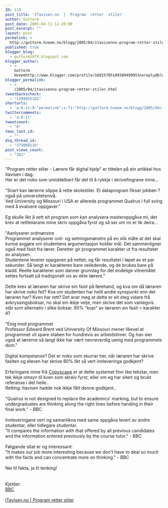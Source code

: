 ```yaml
---
ID: 119
post_title: 'ITavisen.no  |  Program  retter  stiler'
author: Guttorm
post_date: 2005-04-11 11:20:00
post_excerpt: ""
layout: post
permalink: >
  http://guttorm.hveem.no/blogg/2005/04/itavisenno-program-retter-stiler/
published: true
blogger_blog:
  - guttorm1979.blogspot.com
blogger_author:
  - >
    Guttorm
    Hveemhttp://www.blogger.com/profile/16825705109380499953noreply@blogger.com
blogger_permalink:
  - >
    /2005/04/itavisenno-program-retter-stiler.html
tweetbackscheck:
  - "1309855102"
shorturls:
  - 'a:8:{s:9:"permalink";s:71:"http://guttorm.hveem.no/blogg/2005/04/itavisenno-program-retter-stiler/";s:7:"tinyurl";s:25:"http://tinyurl.com/97jnq4";s:4:"isgd";s:17:"http://is.gd/gG0C";s:5:"bitly";s:19:"http://bit.ly/10zK4";s:5:"snipr";s:22:"http://snipr.com/agqam";s:5:"snurl";s:22:"http://snurl.com/agqam";s:7:"snipurl";s:24:"http://snipurl.com/agqam";s:4:"trim";s:17:"http://tr.im/b993";}'
twittercomments:
  - 'a:0:{}'
tweetcount:
  - "0"
tmac_last_id:
  - ""
dsq_thread_id:
  - "375060116"
post_views_count:
  - "381"
---
```

"Program retter stiler - Lærere får digital hjelp" er tittelen på ein artikkel hos itavisen i dag.<br />Her er det noko som umiddelbart får det til å rykkje i skrivefingrane mine...<br /><br />"Snart kan lærerne slippe å rette skolestiler. Et dataprogram fikser jobben ? også på universitetsnivå.<br />Ved University og Missouri i USA er allerede programmet Qualrus i full sving med å evaluere oppgaver."<br /><br />Eg skulle likt å sett eit program som kan analysera masteroppgåva mi, det krev at rettleiiarane mine skriv oppgåva fyrst og så ser om mi er lik deira...<br /><br />"Aanlyserer ordmønstre<br />Programmet analyserer ord- og setningsmønstre på en slik måte at det skal kunne avgjøre om studentens argumentasjon holder mål. Det sammenligner også med fasit fra lærer. Deretter gir programmet karakter ut fra resultatet av analysen.<br />Studentene leverer oppgaven på nettet, og får resultatet i løpet av et par sekunder. Så langt er karakteren bare veiledende, og de brukes bare på kladd. Reelle karakterer som danner grunnlag for det endelige vitnemålet settes fortsatt på tradisjonelt vis av ekte lærere."<br /><br />Dette krev at læraren har skrive ein fasit på førehand, og kva om då læraren har skrive noko feil? Kva om studenten har heilt andre synspunkt enn det læraren har? Kven har rett? Det anar meg at dette er eit steg vidare frå avkryssingsboksar, no skal ein ikkje velje, men skrive det som vanlegvis står som alternativ i slike boksar. 95% "kopi" av læraren sin fasit = karakter A?<br /><br />"Enig med programmet<br />Professor Edward Brent ved University Of Missouri mener likevel at programmet vil spare staben for hundrevis av arbeidstimer. Og han sier også at lærerne så langt ikke har vært nevneverdig uenig med programmets dom."<br /><br />Digital kompetanse? Det er noko som skurrar her, når læraren har skrive fasiten og eleven har skrive 80% likt så vert innleveringa godkjent? <br /><br />Erfaringane mine frå <a href="http://www.copyscape.com">Copyscape</a> er at dette systemet finn like tekstar, men tek ikkje omsyn til kven som skreiv fyrst, eller om eg har sitert og brukt referanse i det heile..<br />Retting: Itavisen hadde nok ikkje fått denne godkjent..<br /><br />"Qualrus is not designed to replace the academics' marking, but to ensure undergraduates are thinking along the right lines before handing in their final work." - BBC<br /><br />Innleveringane vert og samanlikna med same oppgåva levert av andre studentar, eller tidlegare studentar.<br />"It compares the information with that offered by all previous candidates and the information entered previously by the course tutor." - BBC<br /><br />Følgjande sitat er og interessant:<br />"It makes our job more interesting because we don't have to deal so much with the facts and can concentrate more on thinking." - BBC<br /><br />Nei til fakta, ja til tenking!<br /><br /><br />Kjelder:<br /><a href="http://news.bbc.co.uk/1/hi/education/4425423.stm">BBC</a><br /><br /><a href="http://www.itavisen.no/showArticle.php?articleId=1305893">ITavisen.no | Program retter stiler</a>